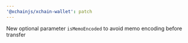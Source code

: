 ```yaml
---
'@xchainjs/xchain-wallet': patch
---
```


New optional parameter `isMemoEncoded` to avoid memo encoding before transfer
